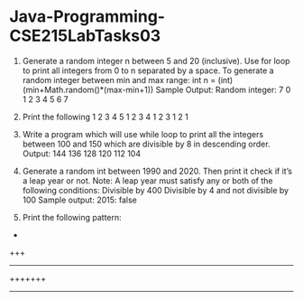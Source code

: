 # Java-Programming-CSE215LabTasks03



1. Generate a random integer n between 5 and 20 (inclusive). Use for loop to print all integers
from 0 to n separated by a space. To generate a random integer between min and max range:
int n = (int)(min+Math.random()*(max-min+1))
Sample Output:
Random integer: 7
0 1 2 3 4 5 6 7


2. Print the following
1 2 3 4 5
1 2 3 4
1 2 3
1 2
1


3. Write a program which will use while loop to print all the integers between 100 and 150 which
are divisible by 8 in descending order.
Output: 144 136 128 120 112 104


4. Generate a random int between 1990 and 2020. Then print it check if it’s a leap year or not.
Note: A leap year must satisfy any or both of the following conditions:
Divisible by 400
Divisible by 4 and not divisible by 100
Sample output:
2015: false


5. Print the following pattern:
*
+++
*****
+++++++
*********
